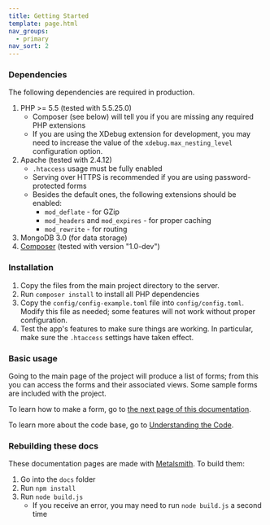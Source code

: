 ```yaml
---
title: Getting Started
template: page.html
nav_groups:
  - primary
nav_sort: 2
---
```


### Dependencies

The following dependencies are required in production.

1. PHP >= 5.5 (tested with 5.5.25.0)
    * Composer (see below) will tell you if you are missing any required PHP extensions
    * If you are using the XDebug extension for development, you may need to increase the value of the `xdebug.max_nesting_level` configuration option.
2. Apache (tested with 2.4.12)
    * `.htaccess` usage must be fully enabled
    * Serving over HTTPS is recommended if you are using password-protected forms
    * Besides the default ones, the following extensions should be enabled:
        - `mod_deflate` - for GZip
        - `mod_headers` and `mod_expires` - for proper caching
        - `mod_rewrite` - for routing
3. MongoDB 3.0 (for data storage)
4. [Composer](https://getcomposer.org) (tested with version "1.0-dev")

### Installation

1. Copy the files from the main project directory to the server.
2. Run `composer install` to install all PHP dependencies
3. Copy the `config/config-example.toml` file into `config/config.toml`. Modify this file as needed; some features will not work without proper configuration.
4. Test the app's features to make sure things are working. In particular, make sure the `.htaccess` settings have taken effect.


### Basic usage

Going to the main page of the project will produce a list of forms; from this you can access the forms and their associated views. Some sample forms are included with the project.

To learn how to make a form, go to [the next page of this documentation](making-forms/introduction.html).

To learn more about the code base, go to [Understanding the Code](understanding-the-code/introduction.html).

### Rebuilding these docs

These documentation pages are made with [Metalsmith](http://metalsmith.io). To build them:

1. Go into the `docs` folder
2. Run `npm install`
3. Run `node build.js`
    * If you receive an error, you may need to run `node build.js` a second time